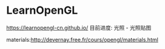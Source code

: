 # LearnOpenGL

https://learnopengl-cn.github.io/
目前进度: 光照 - 光照贴图

materials:http://devernay.free.fr/cours/opengl/materials.html